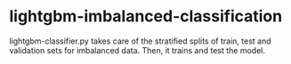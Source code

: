 # lightgbm-imbalanced-classification
lightgbm-classifier.py takes care of the stratified splits of train, test and validation sets for imbalanced data.
Then, it trains and test the model.
